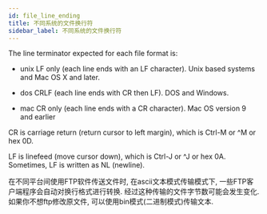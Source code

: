 ```yaml
---
id: file_line_ending
title: 不同系统的文件换行符
sidebar_label: 不同系统的文件换行符
---
```


The line terminator expected for each file format is:

- unix	LF only (each line ends with an LF character).	Unix based systems and Mac OS X and later.

- dos	CRLF (each line ends with CR then LF).	DOS and Windows.

- mac	CR only (each line ends with a CR character).	Mac OS version 9 and earlier

CR is carriage return (return cursor to left margin), which is Ctrl-M or ^M or hex 0D.

LF is linefeed (move cursor down), which is Ctrl-J or ^J or hex 0A. Sometimes, LF is written as NL (newline).

在不同平台间使用FTP软件传送文件时, 在ascii文本模式传输模式下, 一些FTP客户端程序会自动对换行格式进行转换. 经过这种传输的文件字节数可能会发生变化. 如果你不想ftp修改原文件, 可以使用bin模式(二进制模式)传输文本.